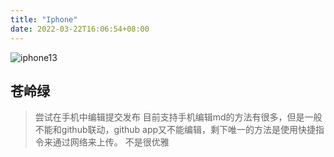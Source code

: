 ```yaml
---
title: "Iphone"
date: 2022-03-22T16:06:54+08:00
---
```


![iphone13](https://p3.itc.cn/q_70/images01/20220309/281ee8e5fde44c5f8ac7d2e8a936afc0.jpeg)
## 苍岭绿
> 尝试在手机中编辑提交发布
> 目前支持手机编辑md的方法有很多，但是一般不能和github联动，github app又不能编辑，剩下唯一的方法是使用快捷指令来通过网络来上传。
> 不是很优雅